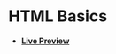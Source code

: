 # HTML Basics

- [**Live Preview**](https://tahmid-sarker.github.io/Web-Starter-Kit/HTML/HTML%20Basics/index.html)